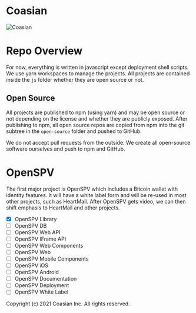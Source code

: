 # Coasian

![Coasian](https://github.com/coasian/coasian/blob/master/design-assets/coasian-landscape-dark.png)

# Repo Overview

For now, everything is written in javascript except deployment shell scripts.
We use yarn workspaces to manage the projects. All projects are contained
inside the <code>js</code> folder whether they are open source or not.

## Open Source

All projects are published to npm (using yarn) and may be open source or not
depending on the license and whether they are publicly exposed. After
publishing to npm, all open source repos are copied from npm into the git
subtree in the <code>open-source</code> folder and pushed to GitHub.

We do not accept pull requests from the outside. We create all open-source
software ourselves and push to npm and GitHub.

# OpenSPV

The first major project is OpenSPV which includes a Bitcoin wallet with
identity features. It will have a white label form and will be re-used in most
other projects, such as HeartMail. After OpenSPV gets video, we can then shift
emphasis to HeartMail and other projects.

* [x] OpenSPV Library
* [ ] OpenSPV DB
* [ ] OpenSPV Web API
* [ ] OpenSPV IFrame API
* [ ] OpenSPV Web Components
* [ ] OpenSPV Web
* [ ] OpenSPV Mobile Components
* [ ] OpenSPV iOS
* [ ] OpenSPV Android
* [ ] OpenSPV Documentation
* [ ] OpenSPV Deployment
* [ ] OpenSPV White Label

Copyright (c) 2021 Coasian Inc. All rights reserved.
